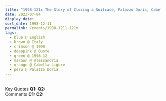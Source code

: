 ```yaml
---
title: "1998-121x The Story of Closing a Suitcase, Palazzo Doria, Cabella Ligure, Alessandria, Italy (year not sure) from the book Eternally Inspired Recollections of Our Divine Mother, Volume 7, Page 42"
date: 2023-07-04
display_date: 
sort_date: 1998-12-11
permalink: /events/1998-1211-121x
tags:
  - blue @ English
  - brown @ Italy
  - crimson @ 1998
  - deeppink @ Quote
  - green @ 1998-12
  - maroon @ Alessandria
  - orange @ Cabella Ligure
  - peru @ Palazzo Doria
---
```


<br>

<wave-list>
  <list-title color="DarkSeaGreen" width="55">Key Quotes</list-title>
  <list-item color="BlanchedAlmond" width="280"><b>Q1:</b> <i></i></list-item>
  <list-item color="Lavender" width="280"><b>Q2:</b> <i></i></list-item>
</wave-list>

<br>

<wave-list>
  <list-title color="DarkSeaGreen" width="55">Comments</list-title>
  <list-item color="BlanchedAlmond" width="280"><b>C1:</b> <i></i></list-item>
  <list-item color="Lavender" width="280"><b>C2:</b> <i></i></list-item>
</wave-list>
